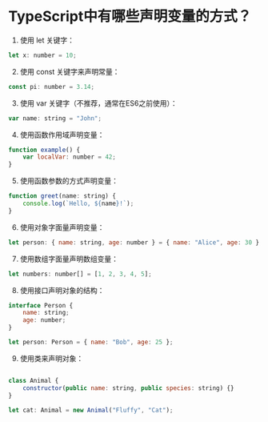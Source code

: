 # TypeScript中有哪些声明变量的方式？

1. 使用 let 关键字：

```js
let x: number = 10;
```

2. 使用 const 关键字来声明常量：

```js
const pi: number = 3.14;
```
3. 使用 var 关键字（不推荐，通常在ES6之前使用）：

```js
var name: string = "John";
```
4. 使用函数作用域声明变量：

```js
function example() {
    var localVar: number = 42;
}
```
5. 使用函数参数的方式声明变量：

```js
function greet(name: string) {
    console.log(`Hello, ${name}!`);
}
```
6. 使用对象字面量声明变量：

```js
let person: { name: string, age: number } = { name: "Alice", age: 30 };

```

7. 使用数组字面量声明数组变量：

```js
let numbers: number[] = [1, 2, 3, 4, 5];

```
8. 使用接口声明对象的结构：

```js
interface Person {
    name: string;
    age: number;
}

let person: Person = { name: "Bob", age: 25 };

```

9. 使用类来声明对象：

```js

class Animal {
    constructor(public name: string, public species: string) {}
}

let cat: Animal = new Animal("Fluffy", "Cat");
```